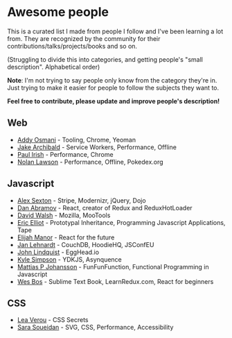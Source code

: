 # Awesome people

This is a curated list I made from people I follow and I've been learning a lot from. 
They are recognized by the community for their contributions/talks/projects/books and so on.

(Struggling to divide this into categories, and getting people's "small description". Alphabetical order)

**Note**: I'm not trying to say people only know from the category they're in. Just trying to make it easier for people to 
follow the subjects they want to. 

**Feel free to contribute, please update and improve people's description!**

## Web
- [Addy Osmani](https://twitter.com/addyosmani) - Tooling, Chrome, Yeoman
- [Jake Archibald](https://twitter.com/jaffathecake) - Service Workers, Performance, Offline
- [Paul Irish](https://twitter.com/paul_irish) - Performance, Chrome
- [Nolan Lawson](https://twitter.com/nolanlawson) - Performance, Offline, Pokedex.org

## Javascript 
- [Alex Sexton](https://twitter.com/SlexAxton) - Stripe, Modernizr, jQuery, Dojo
- [Dan Abramov](https://twitter.com/dan_abramov) - React, creator of Redux and ReduxHotLoader
- [David Walsh](https://twitter.com/davidwalshblog) - Mozilla, MooTools
- [Eric Elliot](https://twitter.com/_ericelliott) - Prototypal Inheritance, Programming Javascript Applications, Tape
- [Elijah Manor](https://twitter.com/elijahmanor) - React for the future
- [Jan Lehnardt](https://twitter.com/janl) - CouchDB, HoodieHQ, JSConfEU
- [John Lindquist](https://twitter.com/johnlindquist) - EggHead.io
- [Kyle Simpson](https://twitter.com/getify) - YDKJS, Asynquence
- [Mattias P Johansson](https://twitter.com/mpjme) - FunFunFunction, Functional Programming in Javascript
- [Wes Bos](https://twitter.com/wesbos) - Sublime Text Book, LearnRedux.com, React for beginners

## CSS
- [Lea Verou](https://twitter.com/LeaVerou) - CSS Secrets
- [Sara Soueidan](https://twitter.com/SaraSoueidan) - SVG, CSS, Performance, Accessibility

